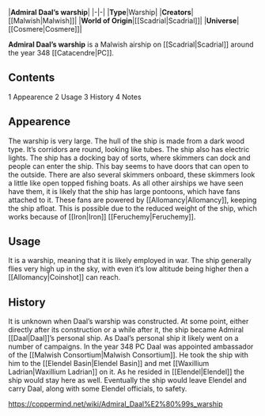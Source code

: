 |**Admiral Daal’s warship**|
|-|-|
|**Type**|Warship|
|**Creators**|[[Malwish\|Malwish]]|
|**World of Origin**|[[Scadrial\|Scadrial]]|
|**Universe**|[[Cosmere\|Cosmere]]|

**Admiral Daal’s warship** is a Malwish airship on [[Scadrial\|Scadrial]] around the year 348 [[Catacendre\|PC]].

## Contents

1 Appearence
2 Usage
3 History
4 Notes


## Appearence
The warship is very large. The hull of the ship is made from a dark wood type. It’s corridors are round, looking like tubes. The ship also has electric lights.
The ship has a docking bay of sorts, where skimmers can dock and people can enter the ship. This bay seems to have doors that can open to the outside. There are also several skimmers onboard, these skimmers look a little like open topped fishing boats.
As all other airships we have seen have them, it is likely that the ship has large pontoons, which have fans attached to it. These fans are powered by [[Allomancy\|Allomancy]], keeping the ship afloat. This is possible due to the reduced weight of the ship, which works because of [[Iron\|Iron]] [[Feruchemy\|Feruchemy]].

## Usage
It is a warship, meaning that it is likely employed in war. The ship generally flies very high up in the sky, with even it’s low altitude being higher then a [[Allomancy\|Coinshot]] can reach.

## History
It is unknown when Daal’s warship was constructed. At some point, either directly after its construction or a while after it, the ship became Admiral [[Daal\|Daal]]’s personal ship. As Daal’s personal ship it likely went on a number of campaigns.
In the year 348 PC Daal was appointed ambassador of the [[Malwish Consortium\|Malwish Consortium]]. He took the ship with him to the [[Elendel Basin\|Elendel Basin]] and met [[Waxillium Ladrian\|Waxillium Ladrian]] on it. As he resided in [[Elendel\|Elendel]] the ship would stay here as well. Eventually the ship would leave Elendel and carry Daal, along with some Elendel officials, to safety.



https://coppermind.net/wiki/Admiral_Daal%E2%80%99s_warship
